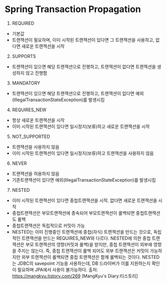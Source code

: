 # Spring Transaction Propagation
1. REQUIRED
- 기본값
- 트랜잭션이 필요하며, 이미 시작된 트랜잭션이 있다면 그 트랜잭션을 사용하고, 없다면 새로운 트랜잭션을 시작
2. SUPPORTS
- 트랜잭션이 있으면 해당 트랜잭션으로 진행하고, 트랜잭션이 없다면 트랜잭션을 생성하지 않고 진행함
3. MANDATORY
- 트랜잭션이 있으면 해당 트랜잭션으로 진행하고, 트랜잭션이 없다면 예외(IllegalTransactionStateException)를 발생시킴
4. REQUIRES_NEW
- 항상 새로운 트랜잭션을 시작
- 이미 시작된 트랜잭션이 있다면 일시정지(보류)하고 새로운 트랜잭션을 시작
5. NOT_SUPPORTED
- 트랜잭션을 사용하지 않음
- 이미 시작된 트랜잭션이 있다면 일시정지(보류)하고 트랜잭션을 사용하지 않음
6. NEVER
- 트랜잭션을 허용하지 않음
- 기존트랜잭션이 있다면 예외(IllegalTransactionStateException)를 발생시킴
7. NESTED
- 이미 시작된 트랜잭션이 있다면 중첩트랜잭션을 시작. 없다면 새로운 트랜잭션을 시작
- 중첩트랜잭션은 부모트랜잭션에 종속되어 부모트랜잭션이 롤백되면 중첩트랜잭션도 롤백
- 중첩트랜잭션은 독립적으로 커밋이 가능
- NESTED는 이미 진행중인 트랜잭션에 중첩(자식) 트랜잭션을 만드는 것으로, 독립적인 트랜잭션을 만드는 REQUIRES_NEW와 다르다. NESTED에 의한 중첩 트랜잭션은 부모 트랜잭션의 영향(커밋과 롤백)을 받지만, 중첩 트랜잭션이 외부에 영향을 주지는 않는다.
  즉, 중첩 트랜잭션이 롤백 되어도 외부 트랜잭션은 커밋이 가능하지만 외부 트랜잭션이 롤백되면 중첩 트랜잭션은 함께 롤백되는 것이다. NESTED는 JDBC의 savepoint 기능을 사용하는데, DB 드라이버가 이를 지원하는지 확인이 필요하며 JPA에서 사용이 불가능하다.
  출처: https://mangkyu.tistory.com/269 [MangKyu's Diary:티스토리]